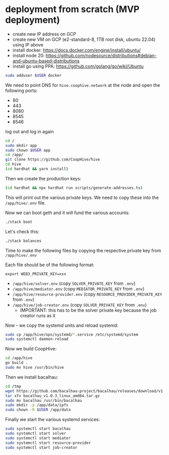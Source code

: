 # deployment from scratch (MVP deployment)

- create new IP address on GCP
- create new VM on GCP (e2-standard-8, 1TB root disk, ubuntu 22.04) using IP above
- install docker: https://docs.docker.com/engine/install/ubuntu/
- install node 20: https://github.com/nodesource/distributions#debian-and-ubuntu-based-distributions
- install go using PPA: https://github.com/golang/go/wiki/Ubuntu

```bash
sudo adduser $USER docker
```

We need to point DNS for `hive.coophive.network` at the node and open the following ports:

- 80
- 443
- 8080
- 8545
- 8546

log out and log in again

```bash
cd /
sudo mkdir app
sudo chown $USER app
cd /app/
git clone https://github.com/CoopHive/hive
cd hive
(cd hardhat && yarn install)
```

Then we create the production keys:

```bash
(cd hardhat && npx hardhat run scripts/generate-addresses.ts)
```

This will print out the various private keys. We need to copy these into the `/app/hive/.env` file.

Now we can boot geth and it will fund the various accounts:

```bash
./stack boot
```

Let's check this:

```bash
./stack balances
```

Time to make the following files by copying the respective private key from `/app/hive/.env`

Each file should be of the following format:

```.dotenv
export WEB3_PRIVATE_KEY=xxx
```

- `/app/hive/solver.env` (copy `SOLVER_PRIVATE_KEY` from `.env`)
- `/app/hive/mediator.env` (copy `MEDIATOR_PRIVATE_KEY` from `.env`)
- `/app/hive/resource-provider.env` (copy `RESOURCE_PROVIDER_PRIVATE_KEY` from `.env`)
- `/app/hive/job-creator.env` (copy `SOLVER_PRIVATE_KEY` from `.env`)
    - IMPORTANT: this has to be the solver private key because the job creator runs as it

Now - we copy the systemd units and reload systemd:

```bash
sudo cp /app/hive/ops/systemd/*.service /etc/systemd/system
sudo systemctl daemon-reload
```

Now we build CoopHive:

```bash
cd /app/hive
go build .
sudo mv hive /usr/bin/hive
```

Then we install bacalhau:

```bash
cd /tmp
wget https://github.com/bacalhau-project/bacalhau/releases/download/v1.0.3/bacalhau_v1.0.3_linux_amd64.tar.gz
tar xfv bacalhau_v1.0.3_linux_amd64.tar.gz
sudo mv bacalhau /usr/bin/bacalhau
sudo mkdir -p /app/data/ipfs
sudo chown -R $USER /app/data
```

Finally we start the various systemd services:

```bash
sudo systemctl start bacalhau
sudo systemctl start solver
sudo systemctl start mediator
sudo systemctl start resource-provider
sudo systemctl start job-creator
```
